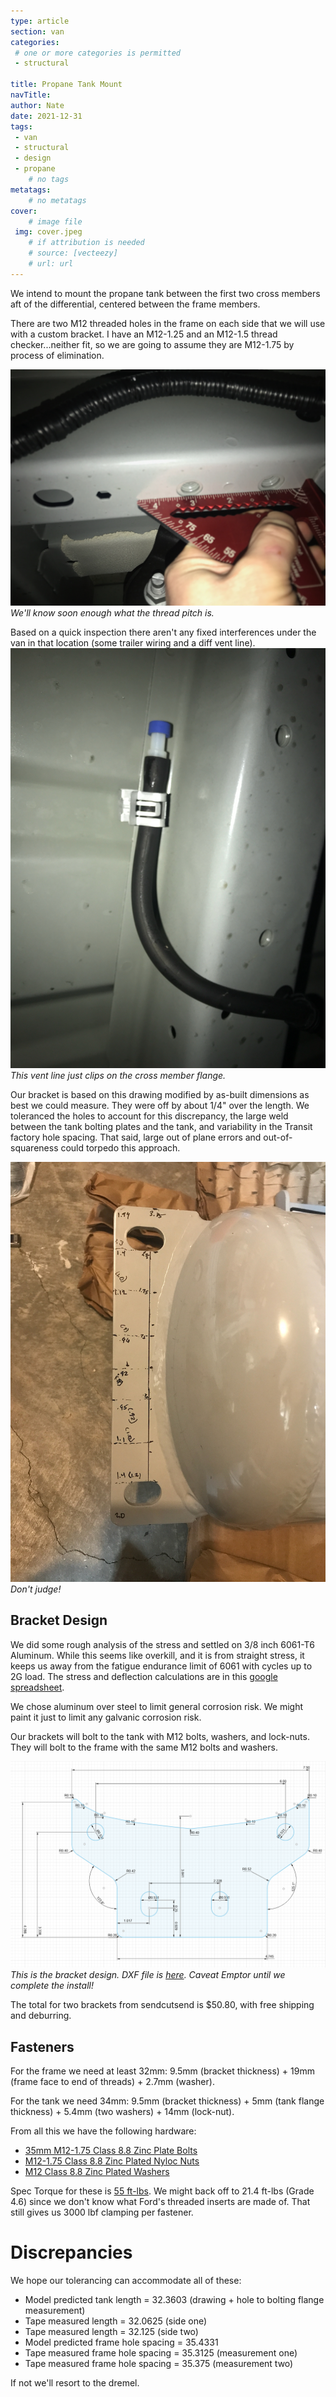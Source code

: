 ```yaml
---
type: article
section: van
categories: 
 # one or more categories is permitted
 - structural

title: Propane Tank Mount
navTitle: 
author: Nate
date: 2021-12-31
tags:
 - van
 - structural
 - design
 - propane
	# no tags
metatags:
	# no metatags
cover: 
	# image file
 img: cover.jpeg
	# if attribution is needed
	# source: [vecteezy]
	# url: url
---
```


We intend to mount the propane tank between the first two cross members aft of the differential, centered between the frame members.

There are two M12 threaded holes in the frame on each side that we will use with a custom bracket.  I have an M12-1.25 and an M12-1.5 thread checker...neither fit, so we are going to assume they are M12-1.75 by process of elimination.

![frame threaded holes](frame-holes.jpeg)
_We'll know soon enough what the thread pitch is._

Based on a quick inspection there aren't any fixed interferences under the van in that location (some trailer wiring and a diff vent line).
![vent line](vent-line.jpeg)
_This vent line just clips on the cross member flange._

Our bracket is based on this drawing modified by as-built dimensions as best we could measure.  They were off by about 1/4" over the length.  We toleranced the holes to account for this discrepancy, the large weld between the tank bolting plates and the tank, and variability in the Transit factory hole spacing.  That said, large out of plane errors and out-of-squareness could torpedo this approach.

![tank measurements](measurements.jpeg)
_Don't judge!_

## Bracket Design
We did some rough analysis of the stress and settled on 3/8 inch 6061-T6 Aluminum.  While this seems like overkill, and it is from straight stress, it keeps us away from the fatigue endurance limit of 6061 with cycles up to 2G load.  The stress and deflection calculations are in this [google spreadsheet](https://docs.google.com/spreadsheets/d/1aNNlL1umVhzd7SIzrKfZGM0gUSt8glP1tKBB95vL_zE/edit?usp=sharing).

We chose aluminum over steel to limit general corrosion risk.  We might paint it just to limit any galvanic corrosion risk.

Our brackets will bolt to the tank with M12 bolts, washers, and lock-nuts.  They will bolt to the frame with the same M12 bolts and washers.

![drawing](propane-mount-dims.png)
_This is the bracket design.  DXF file is [here](propane-mount.dxf).  Caveat Emptor until we complete the install!_

The total for two brackets from sendcutsend is $50.80, with free shipping and deburring.

## Fasteners
For the frame we need at least 32mm: 9.5mm (bracket thickness) + 19mm (frame face to end of threads) + 2.7mm (washer).

For the tank we need 34mm: 9.5mm (bracket thickness) + 5mm (tank flange thickness) + 5.4mm (two washers) + 14mm (lock-nut).

From all this we have the following hardware:
* [35mm M12-1.75 Class 8.8 Zinc Plate Bolts](https://www.mcmaster.com/91280A718/)
* [M12-1.75 Class 8.8 Zinc Plated Nyloc Nuts](https://www.mcmaster.com/97131A160/)
* [M12 Class 8.8 Zinc Plated Washers](https://www.mcmaster.com/91455A150/)

Spec Torque for these is [55 ft-lbs](https://crafter.fastenal.com/static-assets/pdfs/Torque-Tension_Chart_for_Metric_Fasteners.pdf).  We might back off to 21.4 ft-lbs (Grade 4.6) since we don't know what Ford's threaded inserts are made of.  That still gives us 3000 lbf clamping per fastener.


# Discrepancies

We hope our tolerancing can accommodate all of these:

* Model predicted tank length = 32.3603 (drawing + hole to bolting flange measurement)
* Tape measured length = 32.0625 (side one)
* Tape measured length = 32.125 (side two)
* Model predicted frame hole spacing = 35.4331
* Tape measured frame hole spacing = 35.3125 (measurement one)
* Tape measured frame hole spacing = 35.375 (measurement two)

If not we'll resort to the dremel.
